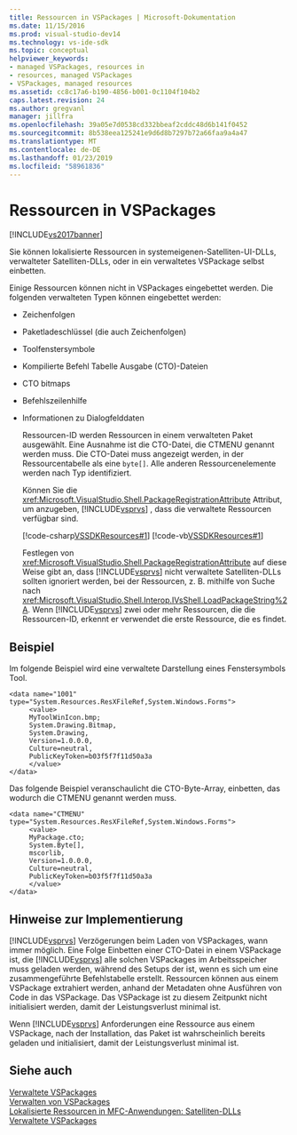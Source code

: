 ```yaml
---
title: Ressourcen in VSPackages | Microsoft-Dokumentation
ms.date: 11/15/2016
ms.prod: visual-studio-dev14
ms.technology: vs-ide-sdk
ms.topic: conceptual
helpviewer_keywords:
- managed VSPackages, resources in
- resources, managed VSPackages
- VSPackages, managed resources
ms.assetid: cc8c17a6-b190-4856-b001-0c1104f104b2
caps.latest.revision: 24
ms.author: gregvanl
manager: jillfra
ms.openlocfilehash: 39a05e7d0538cd332bbeaf2cddc48d6b141f0452
ms.sourcegitcommit: 8b538eea125241e9d6d8b7297b72a66faa9a4a47
ms.translationtype: MT
ms.contentlocale: de-DE
ms.lasthandoff: 01/23/2019
ms.locfileid: "58961836"
---
```

# <a name="resources-in-vspackages"></a>Ressourcen in VSPackages
[!INCLUDE[vs2017banner](../../includes/vs2017banner.md)]

Sie können lokalisierte Ressourcen in systemeigenen-Satelliten-UI-DLLs, verwalteter Satelliten-DLLs, oder in ein verwaltetes VSPackage selbst einbetten.  
  
 Einige Ressourcen können nicht in VSPackages eingebettet werden. Die folgenden verwalteten Typen können eingebettet werden:  
  
- Zeichenfolgen  
  
- Paketladeschlüssel (die auch Zeichenfolgen)  
  
- Toolfenstersymbole  
  
- Kompilierte Befehl Tabelle Ausgabe (CTO)-Dateien  
  
- CTO bitmaps  
  
- Befehlszeilenhilfe  
  
- Informationen zu Dialogfelddaten  
  
  Ressourcen-ID werden Ressourcen in einem verwalteten Paket ausgewählt. Eine Ausnahme ist die CTO-Datei, die CTMENU genannt werden muss. Die CTO-Datei muss angezeigt werden, in der Ressourcentabelle als eine `byte[]`. Alle anderen Ressourcenelemente werden nach Typ identifiziert.  
  
  Können Sie die <xref:Microsoft.VisualStudio.Shell.PackageRegistrationAttribute> Attribut, um anzugeben, [!INCLUDE[vsprvs](../../includes/vsprvs-md.md)] , dass die verwaltete Ressourcen verfügbar sind.  
  
  [!code-csharp[VSSDKResources#1](../../snippets/csharp/VS_Snippets_VSSDK/vssdkresources/cs/vssdkresourcespackage.cs#1)]
  [!code-vb[VSSDKResources#1](../../snippets/visualbasic/VS_Snippets_VSSDK/vssdkresources/vb/vssdkresourcespackage.vb#1)]  
  
  Festlegen von <xref:Microsoft.VisualStudio.Shell.PackageRegistrationAttribute> auf diese Weise gibt an, dass [!INCLUDE[vsprvs](../../includes/vsprvs-md.md)] nicht verwaltete Satelliten-DLLs sollten ignoriert werden, bei der Ressourcen, z. B. mithilfe von Suche nach <xref:Microsoft.VisualStudio.Shell.Interop.IVsShell.LoadPackageString%2A>. Wenn [!INCLUDE[vsprvs](../../includes/vsprvs-md.md)] zwei oder mehr Ressourcen, die die Ressourcen-ID, erkennt er verwendet die erste Ressource, die es findet.  
  
## <a name="example"></a>Beispiel  
 Im folgende Beispiel wird eine verwaltete Darstellung eines Fenstersymbols Tool.  
  
```  
<data name="1001"  
type="System.Resources.ResXFileRef,System.Windows.Forms">  
     <value>  
     MyToolWinIcon.bmp;  
     System.Drawing.Bitmap,  
     System.Drawing,  
     Version=1.0.0.0,  
     Culture=neutral,  
     PublicKeyToken=b03f5f7f11d50a3a  
     </value>  
</data>  
```  
  
 Das folgende Beispiel veranschaulicht die CTO-Byte-Array, einbetten, das wodurch die CTMENU genannt werden muss.  
  
```  
<data name="CTMENU"  
type="System.Resources.ResXFileRef,System.Windows.Forms">  
     <value>  
     MyPackage.cto;  
     System.Byte[],  
     mscorlib,  
     Version=1.0.0.0,  
     Culture=neutral,  
     PublicKeyToken=b03f5f7f11d50a3a  
     </value>  
</data>  
```  
  
## <a name="implementation-notes"></a>Hinweise zur Implementierung  
 [!INCLUDE[vsprvs](../../includes/vsprvs-md.md)] Verzögerungen beim Laden von VSPackages, wann immer möglich. Eine Folge Einbetten einer CTO-Datei in einem VSPackage ist, die [!INCLUDE[vsprvs](../../includes/vsprvs-md.md)] alle solchen VSPackages im Arbeitsspeicher muss geladen werden, während des Setups der ist, wenn es sich um eine zusammengeführte Befehlstabelle erstellt. Ressourcen können aus einem VSPackage extrahiert werden, anhand der Metadaten ohne Ausführen von Code in das VSPackage. Das VSPackage ist zu diesem Zeitpunkt nicht initialisiert werden, damit der Leistungsverlust minimal ist.  
  
 Wenn [!INCLUDE[vsprvs](../../includes/vsprvs-md.md)] Anforderungen eine Ressource aus einem VSPackage, nach der Installation, das Paket ist wahrscheinlich bereits geladen und initialisiert, damit der Leistungsverlust minimal ist.  
  
## <a name="see-also"></a>Siehe auch  
 [Verwaltete VSPackages](../../misc/managed-vspackages.md)   
 [Verwalten von VSPackages](../../extensibility/managing-vspackages.md)   
 [Lokalisierte Ressourcen in MFC-Anwendungen: Satelliten-DLLs](http://msdn.microsoft.com/library/3a1100ae-a9c8-47b5-adbd-cbedef5992ef)   
 [Verwaltete VSPackages](../../misc/managed-vspackages.md)
